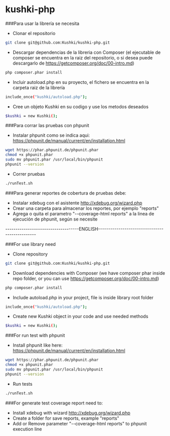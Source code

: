 # kushki-php

###Para usar la librería se necesita
  - Clonar el repositorio
```sh
git clone git@github.com:Kushki/kushki-php.git
```
  - Descargar dependencias de la libreria con Composer (el ejecutable de composer se encuentra en la raiz del repositorio, 
  o si desea puede descargarlo de https://getcomposer.org/doc/00-intro.md)
```sh
php composer.phar install
```
  - Incluir autoload.php en su proyecto, el fichero se encuentra en la carpeta raiz de la librería
```sh
include_once("kushki/autoload.php");
```
  - Cree un objeto Kushki en su codigo y use los metodos deseados
```sh
$kushki = new Kushki();
```

###Para corrar las pruebas con phpunit
  - Instalar phpunit como se indica aqui: https://phpunit.de/manual/current/en/installation.html
```sh
wget https://phar.phpunit.de/phpunit.phar
chmod +x phpunit.phar
sudo mv phpunit.phar /usr/local/bin/phpunit
phpunit --version
```  
  - Correr pruebas
```sh
./runTest.sh
```

###Para generar reportes de cobertura de pruebas debe:
  - Instalar xdebug con el asistente http://xdebug.org/wizard.php
  - Crear una carpeta para almacenar los reportes, por ejemplo "reports"
  - Agrega o quita el parametro "--coverage-html reports" a la linea de ejecución de phpunit, según se necesite 

------------------------------------ENGLISH-----------------------------------------------

###For use library need
  - Clone repository
```sh
git clone git@github.com:Kushki/kushki-php.git
```
  - Download dependencies with Composer (we have composer phar inside repo folder, or you can use 
  https://getcomposer.org/doc/00-intro.md)
```sh
php composer.phar install
```
  - Include autoload.php in your project, file is inside library root folder
```sh
include_once("kushki/autoload.php");
```
  - Create new Kushki object in your code and use needed methods
```sh
$kushki = new Kushki();
```

###For run test with phpunit
  - Install phpunit like here: https://phpunit.de/manual/current/en/installation.html
```sh
wget https://phar.phpunit.de/phpunit.phar
chmod +x phpunit.phar
sudo mv phpunit.phar /usr/local/bin/phpunit
phpunit --version
```  
  - Run tests
```sh
./runTest.sh
```


###For generate test coverage report need to:
  - Install xdebug with wizard http://xdebug.org/wizard.php
  - Create a folder for save reports, example "reports"
  - Add or Remove parameter "--coverage-html reports" to phpunit execution line 
